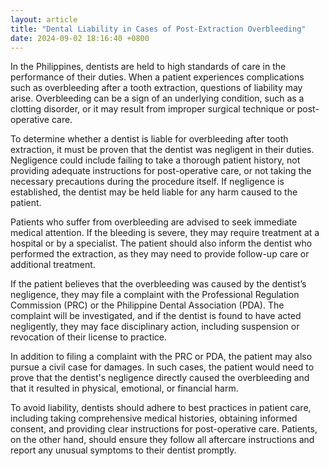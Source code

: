 ```yaml
---
layout: article
title: "Dental Liability in Cases of Post-Extraction Overbleeding"
date: 2024-09-02 18:16:40 +0800
---
```


<p>In the Philippines, dentists are held to high standards of care in the performance of their duties. When a patient experiences complications such as overbleeding after a tooth extraction, questions of liability may arise. Overbleeding can be a sign of an underlying condition, such as a clotting disorder, or it may result from improper surgical technique or post-operative care.</p><p>To determine whether a dentist is liable for overbleeding after tooth extraction, it must be proven that the dentist was negligent in their duties. Negligence could include failing to take a thorough patient history, not providing adequate instructions for post-operative care, or not taking the necessary precautions during the procedure itself. If negligence is established, the dentist may be held liable for any harm caused to the patient.</p><p>Patients who suffer from overbleeding are advised to seek immediate medical attention. If the bleeding is severe, they may require treatment at a hospital or by a specialist. The patient should also inform the dentist who performed the extraction, as they may need to provide follow-up care or additional treatment.</p><p>If the patient believes that the overbleeding was caused by the dentist’s negligence, they may file a complaint with the Professional Regulation Commission (PRC) or the Philippine Dental Association (PDA). The complaint will be investigated, and if the dentist is found to have acted negligently, they may face disciplinary action, including suspension or revocation of their license to practice.</p><p>In addition to filing a complaint with the PRC or PDA, the patient may also pursue a civil case for damages. In such cases, the patient would need to prove that the dentist's negligence directly caused the overbleeding and that it resulted in physical, emotional, or financial harm.</p><p>To avoid liability, dentists should adhere to best practices in patient care, including taking comprehensive medical histories, obtaining informed consent, and providing clear instructions for post-operative care. Patients, on the other hand, should ensure they follow all aftercare instructions and report any unusual symptoms to their dentist promptly.</p>
